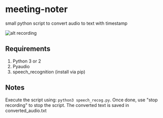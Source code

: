 # meeting-noter
small python script to convert audio to text with timestamp

![alt recording](https://raw.githubusercontent.com/tdatu/meeting-noter/master/img/recording.gif)


## Requirements
1. Python 3 or 2
2. Pyaudio
3. speech_recognition (install via pip)

## Notes
Execute the script using: `python3 speech_recog.py`. 
Once done, use "stop recording" to stop the script. 
The converted text is saved in converted_audio.txt
 
 
